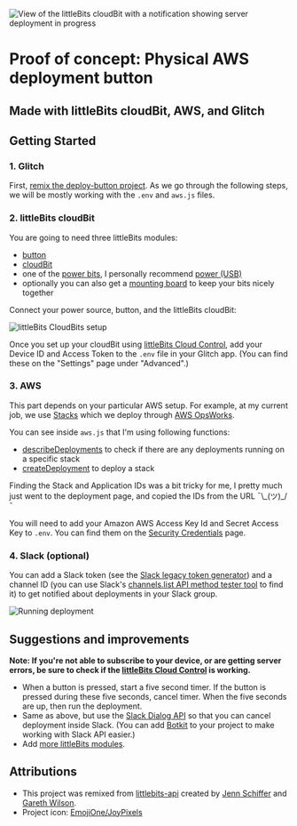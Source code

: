 ![View of the littleBits cloudBit with a notification showing server deployment in progress](https://cdn.glitch.com/d1e6e429-cc0c-432d-8c23-2092bce7a350%2Fdeploy-button-thumbnail-1-small.png?1557746045867)

# Proof of concept: Physical AWS deployment button
## Made with littleBits cloudBit, AWS, and Glitch

## Getting Started

### 1. Glitch

First, [remix the deploy-button project](https://glitch.com/edit/#!/remix/deploy-button). As we go through the following steps, we will be mostly working with the `.env` and `aws.js` files.

### 2. littleBits cloudBit

You are going to need three littleBits modules:

- [button](https://littlebits.com/products/button)
- [cloudBit](https://littlebits.com/products/cloudbit)
- one of the [power bits](https://littlebits.com/pages/search-results-page?page=1&rb_collections=Power+Bits), I personally recommend [power (USB)](https://littlebits.com/products/usb-power)
- optionally you can also get a [mounting board](https://littlebits.com/collections/all-bits-accessories/products/mounting-board) to keep your bits nicely together

Connect your power source, button, and the littleBits cloudBit:

![littleBits CloudBits setup](https://cdn.glitch.com/9f67720d-ad82-43b1-a7a5-2edc81e35b48%2FCloudBitSetup.png)

Once you set up your cloudBit using [littleBits Cloud Control](http://control.littlebitscloud.cc), add your Device ID and Access Token to the `.env` file in your Glitch app. (You can find these on the "Settings" page under "Advanced".)


### 3. AWS

This part depends on your particular AWS setup. For example, at my current job, we use [Stacks](https://docs.aws.amazon.com/AWSCloudFormation/latest/UserGuide/stacks.html) which we deploy through [AWS OpsWorks](https://aws.amazon.com/opsworks/).

You can see inside `aws.js` that I'm using following functions:

- [describeDeployments](https://docs.aws.amazon.com/AWSJavaScriptSDK/latest/AWS/OpsWorks.html#describeDeployments-property) to check if there are any deployments running on a specific stack
- [createDeployment](https://docs.aws.amazon.com/AWSJavaScriptSDK/latest/AWS/OpsWorks.html#createDeployment-property) to deploy a stack

Finding the Stack and Application IDs was a bit tricky for me, I pretty much just went to the deployment page, and copied the IDs from the URL  ¯\\_(ツ)\_/¯

You will need to add your Amazon AWS Access Key Id and Secret Access Key to `.env`. You can find them on the [Security Credentials](https://console.aws.amazon.com/iam/home?region=us-east-1#/security_credentials) page.


### 4. Slack (optional)

You can add a Slack token (see the [Slack legacy token generator](https://api.slack.com/custom-integrations/legacy-tokens)) and a channel ID (you can use Slack's [channels.list API method tester tool](https://api.slack.com/methods/channels.list/test) to find it) to get notified about deployments in your Slack group.

![Running deployment](https://cdn.glitch.com/d1e6e429-cc0c-432d-8c23-2092bce7a350%2Fdeploy-button-slack-1-start-deploy.png?1557670793059)

## Suggestions and improvements

**Note: If you're not able to subscribe to your device, or are getting server errors, be sure to check if the [littleBits Cloud Control](http://control.littlebitscloud.cc/) is working.**

- When a button is pressed, start a five second timer. If the button is pressed during these five seconds, cancel timer. When the five seconds are up, then run the deployment.
- Same as above, but use the [Slack Dialog API](https://api.slack.com/dialogs) so that you can cancel deployment inside Slack. (You can add [Botkit](https://glitch.com/botkit) to your project to make working with Slack API easier.)
- Add [more littleBits modules](https://littlebits.com/pages/search-results-page).

## Attributions

- This project was remixed from [littlebits-api](https://glitch.com/edit/#!/littlebits-api) created by [Jenn Schiffer](https://glitch.com/@jennschiffer) and [Gareth Wilson](https://glitch.com/@_gw).
- Project icon: [EmojiOne/JoyPixels](https://www.joypixels.com/)